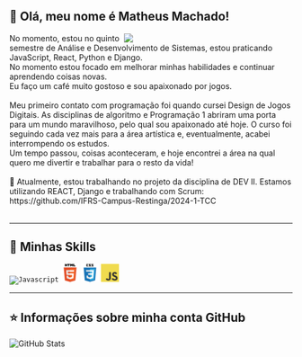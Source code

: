 ## 💜 Olá, meu nome é <strong>Matheus Machado!</strong>

<img align="right" width="300" src="https://i2.wp.com/allhtaccess.info/wp-content/uploads/2018/03/programming.gif?fit=1281%2C716&ssl=1" />
No momento, estou no quinto semestre de Análise e Desenvolvimento de Sistemas, estou praticando JavaScript, React, Python e Django.<br>
No momento estou focado em melhorar minhas habilidades e continuar aprendendo coisas novas.<br>
Eu faço um café muito gostoso e sou apaixonado por jogos.<br><br>
Meu primeiro contato com programação foi quando cursei Design de Jogos Digitais. As disciplinas de algoritmo e Programação 1 abriram uma porta para um mundo maravilhoso, pelo qual sou apaixonado até hoje.
O curso foi seguindo cada vez mais para a área artística e, eventualmente, acabei interrompendo os estudos.<br>
Um tempo passou, coisas aconteceram, e hoje encontrei a área na qual quero me divertir e trabalhar para o resto da vida!<br><br>
🔭 Atualmente, estou trabalhando no projeto da disciplina de DEV II. Estamos utilizando REACT, Django e trabalhando com Scrum: https://github.com/IFRS-Campus-Restinga/2024-1-TCC<br><br>

----

## 🚀 Minhas Skills

<code><img height="32" src="https://encrypted-tbn0.gstatic.com/images?q=tbn:ANd9GcRquS_o9EeoRceLERQbBDFUok9Mqib6rORfVr0T2SIbuQ&s" alt="Javascript"/></code>
<code><img height="32" src="https://raw.githubusercontent.com/github/explore/80688e429a7d4ef2fca1e82350fe8e3517d3494d/topics/html/html.png" alt="HTML5"/></code>
<code><img height="32" src="https://raw.githubusercontent.com/github/explore/80688e429a7d4ef2fca1e82350fe8e3517d3494d/topics/css/css.png" alt="CSS"/></code>
<code><img height="32" src="https://raw.githubusercontent.com/github/explore/80688e429a7d4ef2fca1e82350fe8e3517d3494d/topics/javascript/javascript.png" alt="Javascript"/></code>

---

## ⭐ Informações sobre minha conta GitHub
![GitHub Stats](https://github-readme-stats.vercel.app/api?username=mmachado77&show_icons=true)
